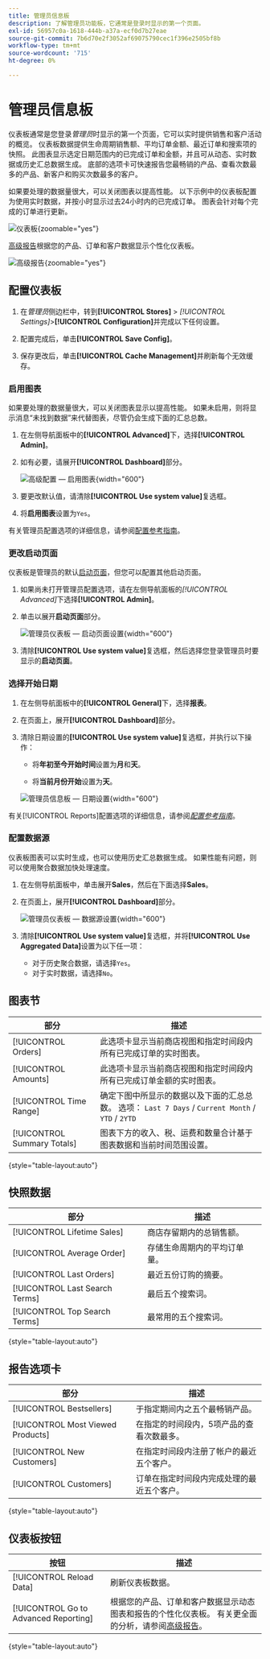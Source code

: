 ```yaml
---
title: 管理员信息板
description: 了解管理员功能板，它通常是登录时显示的第一个页面。
exl-id: 56957c0a-1618-444b-a37a-ecf0d7b27eae
source-git-commit: 7b6d70e2f3052af69075790cec1f396e2505bf8b
workflow-type: tm+mt
source-wordcount: '715'
ht-degree: 0%

---
```


# 管理员信息板

仪表板通常是您登录&#x200B;_管理员_&#x200B;时显示的第一个页面，它可以实时提供销售和客户活动的概览。 仪表板数据提供生命周期销售额、平均订单金额、最近订单和搜索项的快照。 此图表显示选定日期范围内的已完成订单和金额，并且可从动态、实时数据或历史汇总数据生成。 底部的选项卡可快速报告您最畅销的产品、查看次数最多的产品、新客户和购买次数最多的客户。

如果要处理的数据量很大，可以关闭图表以提高性能。 以下示例中的仪表板配置为使用实时数据，并按小时显示过去24小时内的已完成订单。 图表会针对每个完成的订单进行更新。

![仪表板](./assets/dashboard-full.png){zoomable="yes"}

[高级报告](business-intelligence.md#advanced-reporting)根据您的产品、订单和客户数据显示个性化仪表板。

![高级报告](./assets/dashboard-advanced-reporting.png){zoomable="yes"}

## 配置仪表板

1. 在&#x200B;_管理员_&#x200B;侧边栏中，转到&#x200B;**[!UICONTROL Stores]** > _[!UICONTROL Settings]_>**[!UICONTROL Configuration]**&#x200B;并完成以下任何设置。

1. 配置完成后，单击&#x200B;**[!UICONTROL Save Config]**。

1. 保存更改后，单击&#x200B;**[!UICONTROL Cache Management]**&#x200B;并刷新每个无效缓存。

### 启用图表

如果要处理的数据量很大，可以关闭图表显示以提高性能。 如果未启用，则将显示消息“未找到数据”来代替图表，尽管仍会生成下面的汇总总数。

1. 在左侧导航面板中的&#x200B;**[!UICONTROL Advanced]**&#x200B;下，选择&#x200B;**[!UICONTROL Admin]**。

1. 如有必要，请展开&#x200B;**[!UICONTROL Dashboard]**&#x200B;部分。

   ![高级配置 — 启用图表](./assets/admin-dashboard-config.png){width="600"}

1. 要更改默认值，请清除&#x200B;**[!UICONTROL Use system value]**&#x200B;复选框。

1. 将&#x200B;**启用图表**&#x200B;设置为`Yes`。

有关管理员配置选项的详细信息，请参阅[配置参考指南](../configuration-reference/advanced/admin.md)。

### 更改启动页面

仪表板是管理员的默认[启动页面](../configuration-reference/advanced/admin.md)，但您可以配置其他启动页面。

1. 如果尚未打开管理员配置选项，请在左侧导航面板的&#x200B;_[!UICONTROL Advanced]_&#x200B;下选择&#x200B;**[!UICONTROL Admin]**。

1. 单击以展开&#x200B;**启动页面**&#x200B;部分。

   ![管理员仪表板 — 启动页面设置](./assets/admin-startup-page.png){width="600"}

1. 清除&#x200B;**[!UICONTROL Use system value]**&#x200B;复选框，然后选择您登录管理员时要显示的&#x200B;**启动页面**。

### 选择开始日期

1. 在左侧导航面板中的&#x200B;**[!UICONTROL General]**&#x200B;下，选择&#x200B;**报表**。

1. 在页面上，展开&#x200B;**[!UICONTROL Dashboard]**&#x200B;部分。

1. 清除日期设置的&#x200B;**[!UICONTROL Use system value]**&#x200B;复选框，并执行以下操作：

   - 将&#x200B;**年初至今开始时间**&#x200B;设置为&#x200B;**月**&#x200B;和&#x200B;**天**。

   - 将&#x200B;**当前月份开始**&#x200B;设置为&#x200B;**天**。

   ![管理员信息板 — 日期设置](./assets/reports-dashboard.png){width="600"}

有关[!UICONTROL Reports]配置选项的详细信息，请参阅&#x200B;[_配置参考指南_](../configuration-reference/general/reports.md)。

### 配置数据源

仪表板图表可以实时生成，也可以使用历史汇总数据生成。 如果性能有问题，则可以使用聚合数据加快处理速度。

1. 在左侧导航面板中，单击展开&#x200B;**Sales**，然后在下面选择&#x200B;**Sales**。

1. 在页面上，展开&#x200B;**[!UICONTROL Dashboard]**&#x200B;部分。

   ![管理员仪表板 — 数据源设置](./assets/config-sales-dashboard.png){width="600"}

1. 清除&#x200B;**[!UICONTROL Use system value]**&#x200B;复选框，并将&#x200B;**[!UICONTROL Use Aggregated Data]**&#x200B;设置为以下任一项：

   - 对于历史聚合数据，请选择`Yes`。
   - 对于实时数据，请选择`No`。

## 图表节

| 部分 | 描述 |
|--- |--- |
| [!UICONTROL Orders] | 此选项卡显示当前商店视图和指定时间段内所有已完成订单的实时图表。 |
| [!UICONTROL Amounts] | 此选项卡显示当前商店视图和指定时间段内所有已完成订单金额的实时图表。 |
| [!UICONTROL Time Range] | 确定下图中所显示的数据以及下面的汇总总数。 选项： `Last 7 Days` / `Current Month` / `YTD` / `2YTD` |
| [!UICONTROL Summary Totals] | 图表下方的收入、税、运费和数量合计基于图表数据和当前时间范围设置。 |

{style="table-layout:auto"}

## 快照数据

| 部分 | 描述 |
|--- |--- |
| [!UICONTROL Lifetime Sales] | 商店存留期内的总销售额。 |
| [!UICONTROL Average Order] | 存储生命周期内的平均订单量。 |
| [!UICONTROL Last Orders] | 最近五份订购的摘要。 |
| [!UICONTROL Last Search Terms] | 最后五个搜索词。 |
| [!UICONTROL Top Search Terms] | 最常用的五个搜索词。 |

{style="table-layout:auto"}

## 报告选项卡

| 部分 | 描述 |
|--- |--- |
| [!UICONTROL Bestsellers] | 于指定期间内之五个最畅销产品。 |
| [!UICONTROL Most Viewed Products] | 在指定的时间段内，5项产品的查看次数最多。 |
| [!UICONTROL New Customers] | 在指定时间段内注册了帐户的最近五个客户。 |
| [!UICONTROL Customers] | 订单在指定时间段内完成处理的最近五个客户。 |

{style="table-layout:auto"}

## 仪表板按钮

| 按钮 | 描述 |
|--- |--- |
| [!UICONTROL Reload Data] | 刷新仪表板数据。 |
| [!UICONTROL Go to Advanced Reporting] | 根据您的产品、订单和客户数据显示动态图表和报告的个性化仪表板。 有关更全面的分析，请参阅[高级报告](business-intelligence.md#advanced-reporting)。 |

{style="table-layout:auto"}
